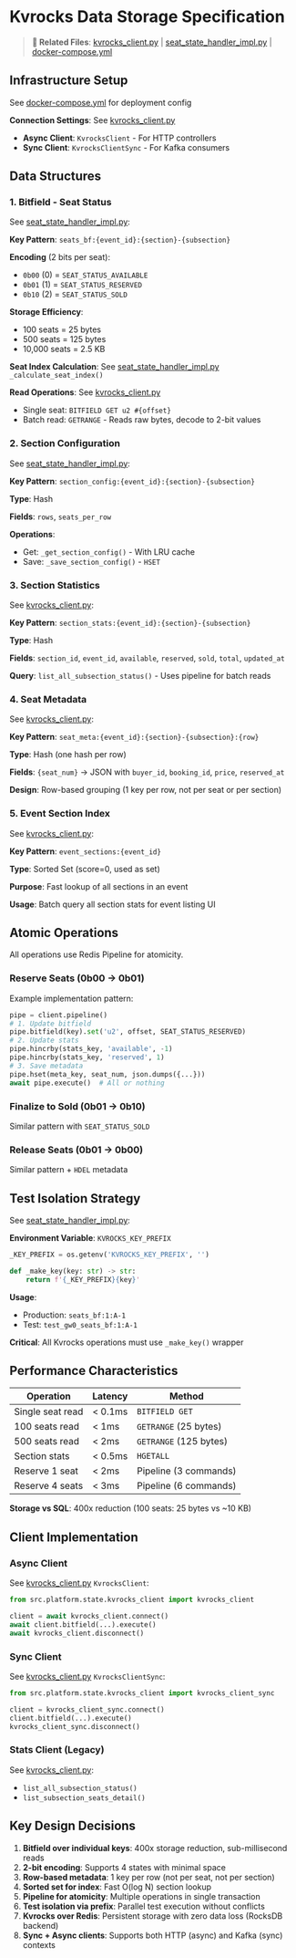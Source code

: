 # Kvrocks Data Storage Specification

> **📁 Related Files**: [kvrocks_client.py](../src/platform/state/kvrocks_client.py) | [seat_state_handler_impl.py](../src/service/seat_reservation/driven_adapter/seat_state_handler_impl.py) | [docker-compose.yml](../docker-compose.yml)

## Infrastructure Setup

See [docker-compose.yml](../docker-compose.yml) for deployment config

**Connection Settings**: See [kvrocks_client.py](../src/platform/state/kvrocks_client.py)
- **Async Client**: `KvrocksClient` - For HTTP controllers
- **Sync Client**: `KvrocksClientSync` - For Kafka consumers

## Data Structures

### 1. Bitfield - Seat Status

See [seat_state_handler_impl.py](../src/service/seat_reservation/driven_adapter/seat_state_handler_impl.py):

**Key Pattern**: `seats_bf:{event_id}:{section}-{subsection}`

**Encoding** (2 bits per seat):
- `0b00` (0) = `SEAT_STATUS_AVAILABLE`
- `0b01` (1) = `SEAT_STATUS_RESERVED`
- `0b10` (2) = `SEAT_STATUS_SOLD`

**Storage Efficiency**:
- 100 seats = 25 bytes
- 500 seats = 125 bytes
- 10,000 seats = 2.5 KB

**Seat Index Calculation**: See [seat_state_handler_impl.py](../src/service/seat_reservation/driven_adapter/seat_state_handler_impl.py) `_calculate_seat_index()`

**Read Operations**: See [kvrocks_client.py](../src/platform/state/kvrocks_client.py)
- Single seat: `BITFIELD GET u2 #{offset}`
- Batch read: `GETRANGE` - Reads raw bytes, decode to 2-bit values

### 2. Section Configuration

See [seat_state_handler_impl.py](../src/service/seat_reservation/driven_adapter/seat_state_handler_impl.py):

**Key Pattern**: `section_config:{event_id}:{section}-{subsection}`

**Type**: Hash

**Fields**: `rows`, `seats_per_row`

**Operations**:
- Get: `_get_section_config()` - With LRU cache
- Save: `_save_section_config()` - `HSET`

### 3. Section Statistics

See [kvrocks_client.py](../src/platform/state/kvrocks_client.py):

**Key Pattern**: `section_stats:{event_id}:{section}-{subsection}`

**Type**: Hash

**Fields**: `section_id`, `event_id`, `available`, `reserved`, `sold`, `total`, `updated_at`

**Query**: `list_all_subsection_status()` - Uses pipeline for batch reads

### 4. Seat Metadata

See [kvrocks_client.py](../src/platform/state/kvrocks_client.py):

**Key Pattern**: `seat_meta:{event_id}:{section}-{subsection}:{row}`

**Type**: Hash (one hash per row)

**Fields**: `{seat_num}` → JSON with `buyer_id`, `booking_id`, `price`, `reserved_at`

**Design**: Row-based grouping (1 key per row, not per seat or per section)

### 5. Event Section Index

See [kvrocks_client.py](../src/platform/state/kvrocks_client.py):

**Key Pattern**: `event_sections:{event_id}`

**Type**: Sorted Set (score=0, used as set)

**Purpose**: Fast lookup of all sections in an event

**Usage**: Batch query all section stats for event listing UI

## Atomic Operations

All operations use Redis Pipeline for atomicity.

### Reserve Seats (0b00 → 0b01)

Example implementation pattern:
```python
pipe = client.pipeline()
# 1. Update bitfield
pipe.bitfield(key).set('u2', offset, SEAT_STATUS_RESERVED)
# 2. Update stats
pipe.hincrby(stats_key, 'available', -1)
pipe.hincrby(stats_key, 'reserved', 1)
# 3. Save metadata
pipe.hset(meta_key, seat_num, json.dumps({...}))
await pipe.execute()  # All or nothing
```

### Finalize to Sold (0b01 → 0b10)

Similar pattern with `SEAT_STATUS_SOLD`

### Release Seats (0b01 → 0b00)

Similar pattern + `HDEL` metadata

## Test Isolation Strategy

See [seat_state_handler_impl.py](../src/service/seat_reservation/driven_adapter/seat_state_handler_impl.py):

**Environment Variable**: `KVROCKS_KEY_PREFIX`

```python
_KEY_PREFIX = os.getenv('KVROCKS_KEY_PREFIX', '')

def _make_key(key: str) -> str:
    return f'{_KEY_PREFIX}{key}'
```

**Usage**:
- Production: `seats_bf:1:A-1`
- Test: `test_gw0_seats_bf:1:A-1`

**Critical**: All Kvrocks operations must use `_make_key()` wrapper

## Performance Characteristics

| Operation | Latency | Method |
|-----------|---------|--------|
| Single seat read | < 0.1ms | `BITFIELD GET` |
| 100 seats read | < 1ms | `GETRANGE` (25 bytes) |
| 500 seats read | < 2ms | `GETRANGE` (125 bytes) |
| Section stats | < 0.5ms | `HGETALL` |
| Reserve 1 seat | < 2ms | Pipeline (3 commands) |
| Reserve 4 seats | < 3ms | Pipeline (6 commands) |

**Storage vs SQL**: 400x reduction (100 seats: 25 bytes vs ~10 KB)

## Client Implementation

### Async Client

See [kvrocks_client.py](../src/platform/state/kvrocks_client.py) `KvrocksClient`:
```python
from src.platform.state.kvrocks_client import kvrocks_client

client = await kvrocks_client.connect()
await client.bitfield(...).execute()
await kvrocks_client.disconnect()
```

### Sync Client

See [kvrocks_client.py](../src/platform/state/kvrocks_client.py) `KvrocksClientSync`:
```python
from src.platform.state.kvrocks_client import kvrocks_client_sync

client = kvrocks_client_sync.connect()
client.bitfield(...).execute()
kvrocks_client_sync.disconnect()
```

### Stats Client (Legacy)

See [kvrocks_client.py](../src/platform/state/kvrocks_client.py):
- `list_all_subsection_status()`
- `list_subsection_seats_detail()`

## Key Design Decisions

1. **Bitfield over individual keys**: 400x storage reduction, sub-millisecond reads
2. **2-bit encoding**: Supports 4 states with minimal space
3. **Row-based metadata**: 1 key per row (not per seat, not per section)
4. **Sorted set for index**: Fast O(log N) section lookup
5. **Pipeline for atomicity**: Multiple operations in single transaction
6. **Test isolation via prefix**: Parallel test execution without conflicts
7. **Kvrocks over Redis**: Persistent storage with zero data loss (RocksDB backend)
8. **Sync + Async clients**: Supports both HTTP (async) and Kafka (sync) contexts
